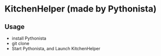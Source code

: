 # KitchenHelper (made by Pythonista)

## Usage

- install Pythonista
- git clone
- Start Pythonista, and Launch KitchenHelper
